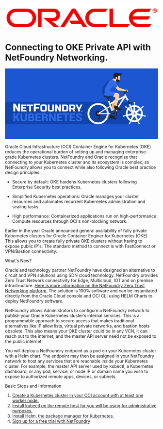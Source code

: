 ![](basic/logo.png)
# Connecting to OKE Private API with NetFoundry Networking.
![](basic/nfkubbiker.jpg)


Oracle Cloud Infrastructure (OCI) Container Engine for Kubernetes (OKE) reduces the operational burden of setting up and managing enterprise-grade Kubernetes clusters. NetFoundry and Oracle recognize that connecting to your Kubernetes cluster and its ecosystem is complex, so NetFoundry allows you to connect while also following Oracle best practice design principles:

* Secure by default: OKE hardens Kubernetes clusters following Enterprise Security best practices.

* Simplified Kubernetes operations: Oracle manages your cluster resources and automates recurrent Kubernetes administration and scaling tasks.

* High performance: Containerized applications run on high-performance Compute resources through OCI's non-blocking network.

Earlier in the year Oracle announced general availability of fully private Kubernetes clusters for Oracle Container Enginer for Kubernetes (OKE). This allows you to create fully private OKE clusters without having to expose public IP's. The standard method to connect is with FastConnect or VPN/Bastion connectivity.

What's New?

Oracle and technology partner NetFoundry have designed an alternative to circuit and VPN solutions using SDN cloud technology. NetFoundry provides Zero Trust Network connectivity for Edge, Multicloud, IOT and on premise infrastructure. [Here is more information on the NetFoundry Zero Trust Networking platform.](https://blogs.oracle.com/cloud-infrastructure/zero-trust-network-access-with-netfoundry)
The solution is 100% software and can be instantiated directly from the Oracle Cloud console and OCI CLI using HELM Charts to deploy NetFoundry software.

NetFoundry allows Administrators to configure a NetFoundry network to publish your Oracle Kubernetes cluster’s internal services. This is a programmable approach to secure access that makes traditional alternatives like IP allow lists, virtual private networks, and bastion hosts obsolete. This also means your OKE cluster could be in any VCN, it can reach out to the internet, and the master API server need not be exposed to the public internet.

You will deploy a NetFoundry endpoint as a pod on your Kubernetes cluster with a Helm chart. The endpoint may then be assigned in your NetFoundry network to host any services that are reachable inside your Kubernetes cluster. For example, the master API server used by kubectl, a Kubernetes dashboard, or any pod, service, or node IP or domain name you wish to expose to authorized remote apps, devices, or subnets.

Basic Steps and Information

1. [Create a Kubernetes cluster in your OCI account with at least one worker node.](https://docs.oracle.com/en-us/iaas/Content/ContEng/Tasks/contengcreatingclusterusingoke.htm)
2. [Install kubectl on the remote host for you will be using for administrative purposes.](https://kubernetes.io/docs/tasks/tools/)
3. [Install Helm, the package manager for Kubernetes.](https://helm.sh/docs/intro/quickstart/)
4. [Sign up for a free trial with NetFoundry](https://nfconsole.io/signup)







